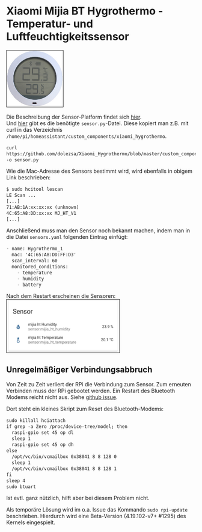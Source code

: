 # Xiaomi Mijia BT Hygrothermo - Temperatur- und Luftfeuchtigkeitssensor

<img src="../images/sensors/xiaomi-mijia-sensor.jpeg" width="150" border="1">  

Die Beschreibung der Sensor-Platform findet sich [hier](https://www.home-assistant.io/components/mitemp_bt/).  
Und [hier](https://github.com/dolezsa/Xiaomi_Hygrothermo) gibt es die benötigte `sensor.py`-Datei. Diese kopiert man z.B. mit curl in das Verzeichnis `/home/pi/homeassistant/custom_components/xiaomi_hygrothermo`.  
```
curl https://github.com/dolezsa/Xiaomi_Hygrothermo/blob/master/custom_components/xiaomi_hygrothermo/sensor.py -o sensor.py
```

Wie die Mac-Adresse des Sensors bestimmt wird, wird ebenfalls in obigem Link beschrieben:
```
$ sudo hcitool lescan
LE Scan ...
[...]
71:AB:1A:xx:xx:xx (unknown)
4C:65:A8:DD:xx:xx MJ_HT_V1
[...]
```

Anschließend muss man den Sensor noch bekannt machen, indem man in die Datei `sensors.yaml` folgenden Eintrag einfügt:
```
- name: Hygrothermo_1
  mac: '4C:65:A8:DD:FF:D3'
  scan_interval: 60
  monitored_conditions:
    - temperature
    - humidity
    - battery
```

Nach dem Restart erscheinen die Sensoren:  
<img src="../images/sensors/xiaomi_mijia_temp_humidity.jpg" width="300" border="1">

## Unregelmäßiger Verbindungsabbruch

Von Zeit zu Zeit verliert der RPi die Verbindung zum Sensor. Zum erneuten Verbinden muss der RPi gebootet werden. Ein Restart des Bluetooth Modems reicht nicht aus. Siehe [github issue](https://github.com/raspberrypi/linux/issues/2832).

Dort steht ein kleines Skript zum Reset des Bluetooth-Modems:  

```
sudo killall hciattach
if grep -a Zero /proc/device-tree/model; then
  raspi-gpio set 45 op dl
  sleep 1
  raspi-gpio set 45 op dh
else
  /opt/vc/bin/vcmailbox 0x38041 8 8 128 0
  sleep 1
  /opt/vc/bin/vcmailbox 0x38041 8 8 128 1
fi
sleep 4
sudo btuart
```

Ist evtl. ganz nützlich, hilft aber bei diesem Problem nicht.

Als temporäre Lösung wird im o.a. Issue das Kommando `sudo rpi-update` beschrieben. Hierdurch wird eine Beta-Version (4.19.102-v7+ #1295) des Kernels eingespielt.